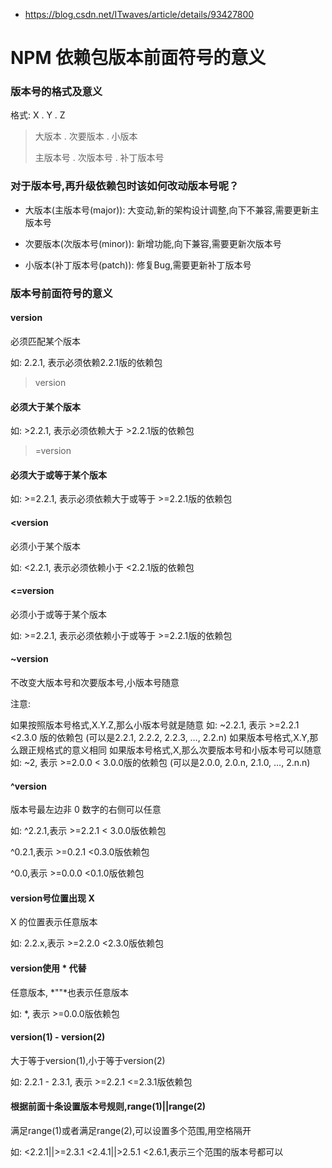 - https://blog.csdn.net/ITwaves/article/details/93427800
# NPM 依赖包版本前面符号的意义
### 版本号的格式及意义
格式: X . Y . Z
> 大版本 . 次要版本 . 小版本
>
> 主版本号 . 次版本号 . 补丁版本号

### 对于版本号,再升级依赖包时该如何改动版本号呢？

- 大版本(主版本号(major)): 大变动,新的架构设计调整,向下不兼容,需要更新主版本号

- 次要版本(次版本号(minor)): 新增功能,向下兼容,需要更新次版本号

- 小版本(补丁版本号(patch)): 修复Bug,需要更新补丁版本号

### 版本号前面符号的意义
#### version
必须匹配某个版本

如: 2.2.1, 表示必须依赖2.2.1版的依赖包

> version

#### 必须大于某个版本

如: >2.2.1, 表示必须依赖大于 >2.2.1版的依赖包

>=version

#### 必须大于或等于某个版本

如: >=2.2.1, 表示必须依赖大于或等于 >=2.2.1版的依赖包

#### <version

必须小于某个版本

如: <2.2.1, 表示必须依赖小于 <2.2.1版的依赖包

#### <=version

必须小于或等于某个版本

如: >=2.2.1, 表示必须依赖小于或等于 >=2.2.1版的依赖包

#### ~version

不改变大版本号和次要版本号,小版本号随意

注意:

如果按照版本号格式,X.Y.Z,那么小版本号就是随意
如: ~2.2.1, 表示 >=2.2.1 <2.3.0 版的依赖包 (可以是2.2.1, 2.2.2, 2.2.3, …, 2.2.n)
如果版本号格式,X.Y,那么跟正规格式的意义相同
如果版本号格式,X,那么次要版本号和小版本号可以随意
如: ~2, 表示 >=2.0.0 < 3.0.0版的依赖包 (可以是2.0.0, 2.0.n, 2.1.0, …, 2.n.n)

#### ^version

版本号最左边非 0 数字的右侧可以任意

如: ^2.2.1,表示 >=2.2.1 < 3.0.0版依赖包

^0.2.1,表示 >=0.2.1 <0.3.0版依赖包

^0.0,表示 >=0.0.0 <0.1.0版依赖包

#### version号位置出现 X

X 的位置表示任意版本

如: 2.2.x,表示 >=2.2.0 <2.3.0版依赖包

#### version使用 * 代替

任意版本, *""*也表示任意版本

如: *, 表示 >=0.0.0版依赖包

#### version(1) - version(2)

大于等于version(1),小于等于version(2)

如: 2.2.1 - 2.3.1, 表示 >=2.2.1 <=2.3.1版依赖包

#### 根据前面十条设置版本号规则,range(1)||range(2)

满足range(1)或者满足range(2),可以设置多个范围,用空格隔开

如: <2.2.1||>=2.3.1 <2.4.1||>2.5.1 <2.6.1,表示三个范围的版本号都可以
